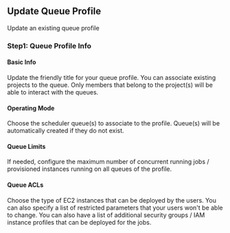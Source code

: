 ## Update Queue Profile

Update an existing queue profile

### Step1: Queue Profile Info

#### Basic Info

Update the friendly title for your queue profile. You can associate existing projects to the queue. Only members that belong to the project(s) will be able to interact with the queues.

#### Operating Mode

Choose the scheduler queue(s) to associate to the profile. Queue(s) will be automatically created if they do not exist.

#### Queue Limits

If needed, configure the maximum number of concurrent running jobs / provisioned instances running on all queues of the profile.

#### Queue ACLs

Choose the type of EC2 instances that can be deployed by the users. You can also specify a list of restricted parameters that your users won't be able to change. You can also have a list of additional security groups / IAM instance profiles that can be deployed for the jobs.
